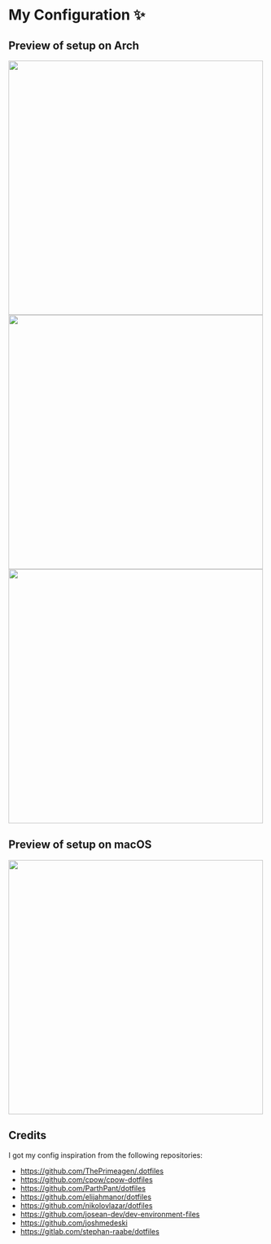 # My Configuration ✨

## Preview of setup on Arch

<img src="https://i.imgur.com/2M3PGeS.jpeg" width="500" />
<img src="https://i.imgur.com/Q0fB7MC.jpeg" width="500" />
<img src="https://i.imgur.com/AKgZTO5.jpeg" width="500" />

## Preview of setup on macOS

<img src="https://i.imgur.com/aGJecUZ.png" width="500" />

## Credits

I got my config inspiration from the following repositories:
- https://github.com/ThePrimeagen/.dotfiles
- https://github.com/cpow/cpow-dotfiles
- https://github.com/ParthPant/dotfiles
- https://github.com/elijahmanor/dotfiles
- https://github.com/nikolovlazar/dotfiles
- https://github.com/josean-dev/dev-environment-files
- https://github.com/joshmedeski
- https://gitlab.com/stephan-raabe/dotfiles
